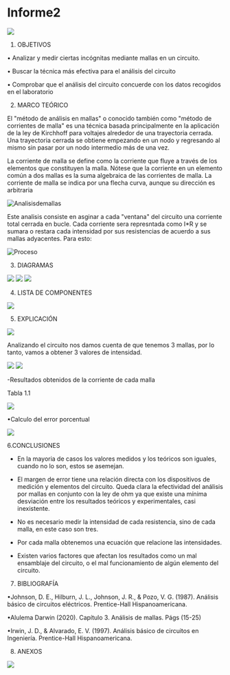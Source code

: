 # Informe2

<img src="Carpeta de imagenes/LOGO.png">

1. OBJETIVOS

• Analizar y medir ciertas incógnitas mediante mallas en un circuito.

• Buscar la técnica más efectiva para el análisis del circuito

• Comprobar que el análisis del circuito concuerde con los datos recogidos en el laboratorio

2. MARCO TEÓRICO

El "método de análisis en mallas" o conocido también como "método de corrientes de malla" es una técnica basada principalmente en la aplicación de la ley de Kirchhoff para voltajes alrededor de una trayectoria cerrada. Una trayectoria cerrada se obtiene empezando en un nodo y regresando al mismo sin pasar por un nodo intermedio más de una vez.


La corriente de malla se define como la corriente que fluye a través de los elementos que constituyen la malla. Nótese que la corriente en un elemento común a dos mallas es la suma algebraica de las corrientes de malla. La corriente de malla se indica por una flecha curva, aunque su dirección es arbitraria



![Analisisdemallas](https://user-images.githubusercontent.com/84453557/121457701-b463f500-c96d-11eb-9b24-1fe3bafa8b35.png)



Este analisis consiste en asginar a cada "ventana" del circuito una corriente total cerrada en bucle. Cada corriente sera represntada como I*R y se sumara o restara cada intensidad por sus resistencias de acuerdo a sus mallas adyacentes. Para esto:



![Proceso](https://user-images.githubusercontent.com/84453557/121457712-b8901280-c96d-11eb-8fe3-9ad804c4b865.png)




3. DIAGRAMAS
<img src="Carpeta de imagenes/diagramacircuito.jpg">
<img src="Carpeta de imagenes/diagrama1.jpg">
<img src="Carpeta de imagenes/diagramaI.jpg">


4. LISTA DE COMPONENTES

<img src="Carpeta de imagenes/materiales.jpg">

5. EXPLICACIÓN

<img src="Carpeta de imagenes/sentido.jpg">

Analizando el circuito nos damos cuenta de que tenemos 3 mallas, por lo tanto, vamos a obtener 3 valores de intensidad.

<img src="Carpeta de imagenes/ecuacion1.jpg">
<img src="Carpeta de imagenes/ecuacion2.jpg">

-Resultados obtenidos de la corriente de cada malla

Tabla 1.1

<img src="Carpeta de imagenes/9e8a3a55-b591-4bb7-b71b-f46776fa5a6d.jpg">

•Calculo del error porcentual

<img src="Carpeta de imagenes/error.jpg">

6.CONCLUSIONES

* En la mayoria de casos los valores medidos y los teóricos son iguales, cuando no lo son, estos se asemejan.

*  El margen de error tiene una relación directa con los dispositivos de medición y elementos del circuito. Queda clara la efectividad del análisis por mallas en conjunto con la ley de ohm ya que existe una mínima desviación entre los resultados teóricos y experimentales, casi inexistente.

* No es necesario medir la intensidad de cada resistencia, sino de cada malla, en este caso son tres.

* Por cada malla obtenemos una ecuación que relacione las intensidades.

* Existen varios factores que afectan los resultados como un mal ensamblaje del circuito, o el mal funcionamiento de algún elemento del circuito.

7. BIBLIOGRAFÍA

•Johnson, D. E., Hilburn, J. L., Johnson, J. R., & Pozo, V. G. (1987). Análisis básico de circuitos eléctricos. Prentice-Hall Hispanoamericana.

•Alulema Darwin (2020). Capítulo 3. Análisis de mallas. Págs (15-25)

•Irwin, J. D., & Alvarado, E. V. (1997). Análisis básico de circuitos en Ingeniería. Prentice-Hall Hispanoamericana.


8. ANEXOS

<img src="Carpeta de imagenes/ecuacion3.jpg">






